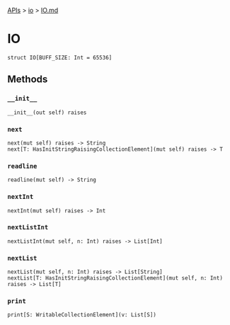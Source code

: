 [APIs](../index.md) > [io](./index.md) > [IO.md]()

# IO

```
struct IO[BUFF_SIZE: Int = 65536]
```

## Methods

### `__init__`

```
__init__(out self) raises
```

### `next`

```
next(mut self) raises -> String
next[T: HasInitStringRaisingCollectionElement](mut self) raises -> T
```

### `readline`

```
readline(mut self) -> String
```

### `nextInt`

```
nextInt(mut self) raises -> Int
```

### `nextListInt`

```
nextListInt(mut self, n: Int) raises -> List[Int]
```

### `nextList`

```
nextList(mut self, n: Int) raises -> List[String]
nextList[T: HasInitStringRaisingCollectionElement](mut self, n: Int) raises -> List[T]
```

### `print`

```
print[S: WritableCollectionElement](v: List[S])
```
